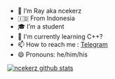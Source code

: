 - 🔭 I’m Ray aka ncekerz
- :indonesia: From Indonesia
- 🎓 I’m a student 
- 🌱 I'm currently learning C++?
- 📫 How to reach me : [Telegram](https://t.me/rayrzy)
- 😄 Pronouns: he/him/his

[![ncekerz github stats](https://github-readme-stats.vercel.app/api?username=ncekerz&show_icons=true&theme=tokyonight)](https://github.com/ncekerz)
